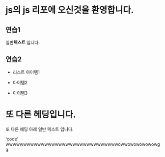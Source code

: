 # js의 js 리포에 오신것을 환영합니다.
## 연습1

일반**텍스트** 입니다.

## 연습2
- 리스트 아이템1

- 아이템2
- 아이템3

또 다른 헤딩입니다.
=============================
또 다른 헤딩 아래 일반 텍스트 입니다.

'code'
wwwwwwwwwwwwwwwwwwwwwwwwwwwwwwwwowwowowowowowgg
